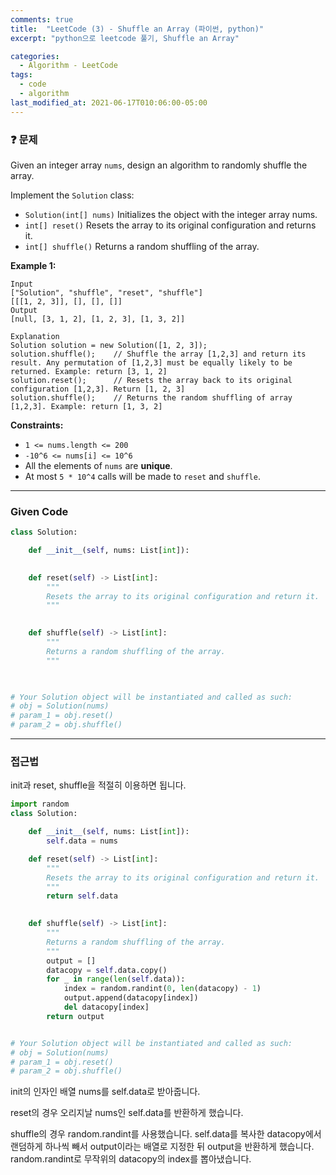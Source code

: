 ```yaml
---
comments: true
title:  "LeetCode (3) - Shuffle an Array (파이썬, python)"
excerpt: "python으로 leetcode 풀기, Shuffle an Array"

categories:
  - Algorithm - LeetCode
tags:
  - code
  - algorithm
last_modified_at: 2021-06-17T010:06:00-05:00
---
```


### ❓ 문제

Given an integer array `nums`, design an algorithm to randomly shuffle the array.

Implement the `Solution` class:

- `Solution(int[] nums)` Initializes the object with the integer array nums.
- `int[] reset()` Resets the array to its original configuration and returns it.
- `int[] shuffle()` Returns a random shuffling of the array.

 

**Example 1:**

```
Input
["Solution", "shuffle", "reset", "shuffle"]
[[[1, 2, 3]], [], [], []]
Output
[null, [3, 1, 2], [1, 2, 3], [1, 3, 2]]

Explanation
Solution solution = new Solution([1, 2, 3]);
solution.shuffle();    // Shuffle the array [1,2,3] and return its result. Any permutation of [1,2,3] must be equally likely to be returned. Example: return [3, 1, 2]
solution.reset();      // Resets the array back to its original configuration [1,2,3]. Return [1, 2, 3]
solution.shuffle();    // Returns the random shuffling of array [1,2,3]. Example: return [1, 3, 2]
```

 

**Constraints:**

- `1 <= nums.length <= 200`
- `-10^6 <= nums[i] <= 10^6`
- All the elements of `nums` are **unique**.
- At most `5 * 10^4` calls will be made to `reset` and `shuffle`.

---

### Given Code

```python
class Solution:

    def __init__(self, nums: List[int]):
        

    def reset(self) -> List[int]:
        """
        Resets the array to its original configuration and return it.
        """
        

    def shuffle(self) -> List[int]:
        """
        Returns a random shuffling of the array.
        """
        


# Your Solution object will be instantiated and called as such:
# obj = Solution(nums)
# param_1 = obj.reset()
# param_2 = obj.shuffle()
```

-----

### 접근법 

  init과 reset, shuffle을 적절히 이용하면 됩니다.

```python
import random
class Solution:

    def __init__(self, nums: List[int]):
        self.data = nums

    def reset(self) -> List[int]:
        """
        Resets the array to its original configuration and return it.
        """
        return self.data
        

    def shuffle(self) -> List[int]:
        """
        Returns a random shuffling of the array.
        """
        output = []
        datacopy = self.data.copy()
        for _ in range(len(self.data)):
            index = random.randint(0, len(datacopy) - 1)
            output.append(datacopy[index])
            del datacopy[index]
        return output


# Your Solution object will be instantiated and called as such:
# obj = Solution(nums)
# param_1 = obj.reset()
# param_2 = obj.shuffle()
```

init의 인자인 배열 nums를 self.data로 받아줍니다.

reset의 경우 오리지날 nums인 self.data를 반환하게 했습니다.

shuffle의 경우 random.randint를 사용했습니다. self.data를 복사한 datacopy에서 랜덤하게 하나씩 빼서 output이라는 배열로 지정한 뒤 output을 반환하게 했습니다. random.randint로 무작위의 datacopy의 index를 뽑아냈습니다.